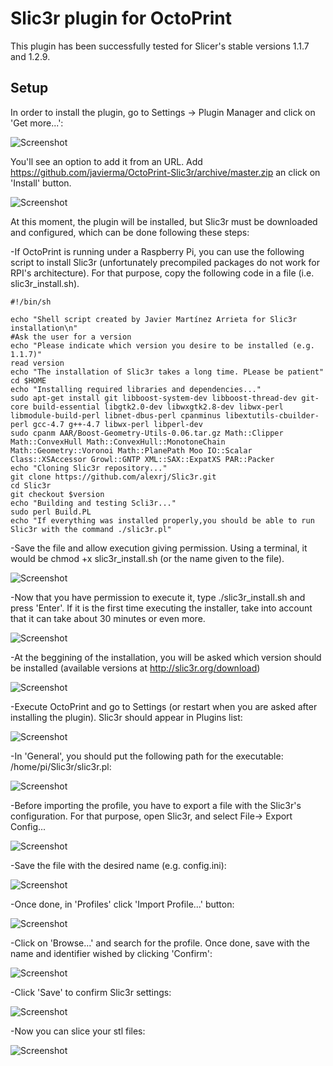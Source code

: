 # Slic3r plugin for OctoPrint

This plugin has been successfully tested for Slicer's stable versions 1.1.7 and 1.2.9.

## Setup

In order to install the plugin, go to Settings -> Plugin Manager and click on 'Get more...':

![Screenshot](http://imgur.com/9NaAl37.png)

You'll see an option to add it from an URL. Add https://github.com/javierma/OctoPrint-Slic3r/archive/master.zip an click on 'Install' button.

![Screenshot](http://i.imgur.com/lln2TvT.png)

At this moment, the plugin will be installed, but Slic3r must be downloaded and configured, which can be done following these steps:

  -If OctoPrint is running under a Raspberry Pi, you can use the following script to install Slic3r (unfortunately precompiled packages do not work for RPI's architecture). For that purpose, copy the following code in a file (i.e. slic3r_install.sh).
  
    #!/bin/sh

    echo "Shell script created by Javier Martínez Arrieta for Slic3r installation\n"
    #Ask the user for a version
    echo "Please indicate which version you desire to be installed (e.g. 1.1.7)"
    read version
    echo "The installation of Slic3r takes a long time. PLease be patient"
    cd $HOME
    echo "Installing required libraries and dependencies..."
    sudo apt-get install git libboost-system-dev libboost-thread-dev git-core build-essential libgtk2.0-dev libwxgtk2.8-dev libwx-perl libmodule-build-perl libnet-dbus-perl cpanminus libextutils-cbuilder-perl gcc-4.7 g++-4.7 libwx-perl libperl-dev
    sudo cpanm AAR/Boost-Geometry-Utils-0.06.tar.gz Math::Clipper Math::ConvexHull Math::ConvexHull::MonotoneChain Math::Geometry::Voronoi Math::PlanePath Moo IO::Scalar Class::XSAccessor Growl::GNTP XML::SAX::ExpatXS PAR::Packer
    echo "Cloning Slic3r repository..."
    git clone https://github.com/alexrj/Slic3r.git
    cd Slic3r
    git checkout $version
    echo "Building and testing Scli3r..."
    sudo perl Build.PL
    echo "If everything was installed properly,you should be able to run Slic3r with the command ./slic3r.pl"   
  
  -Save the file and allow execution giving permission. Using a terminal, it would be chmod +x slic3r_install.sh (or the name given to the file).
  
  ![Screenshot](http://imgur.com/NRZkshW.png)
  
  -Now that you have permission to execute it, type ./slic3r_install.sh and press 'Enter'. If it is the first time executing the installer, take into account that it can take about 30 minutes or even more.

  ![Screenshot](http://imgur.com/nkbmWxL.png)

  -At the beggining of the installation, you will be asked which version should be installed (available versions at http://slic3r.org/download)

  ![Screenshot](http://imgur.com/Qa2Dgv7.png)

  -Execute OctoPrint and go to Settings (or restart when you are asked after installing the plugin). Slic3r should appear in Plugins list:

  ![Screenshot](http://i.imgur.com/44yDsJ6.png)

  -In 'General', you should put the following path for the executable: /home/pi/Slic3r/slic3r.pl:

  ![Screenshot](http://i.imgur.com/1ckQCgL.png)

  -Before importing the profile, you have to export a file with the Slic3r's configuration. For that purpose, open Slic3r, and select File-> Export Config...

  ![Screenshot](http://i.imgur.com/41XFyEI.png)

  -Save the file with the desired name (e.g. config.ini):

  ![Screenshot](http://imgur.com/YzfqRXM.png)

  -Once done, in 'Profiles' click 'Import Profile...' button:

  ![Screenshot](http://imgur.com/HkbO1G8.png)

  -Click on 'Browse...' and search for the profile. Once done, save with the name and identifier wished by clicking 'Confirm':

  ![Screenshot](http://i.imgur.com/7NJmJK3.png)

  -Click 'Save' to confirm Slic3r settings:

  ![Screenshot](http://imgur.com/HkbO1G8.png)

  -Now you can slice your stl files:

  ![Screenshot](http://i.imgur.com/AC1g0un.png)
